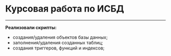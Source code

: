 # Курсовая работа по ИСБД
---
**Реализовали скрипты:**
* создания/удаления объектов базы данных; 
* заполнения/удаления созданных таблиц;
* создания триггеров, функций и индексов;
